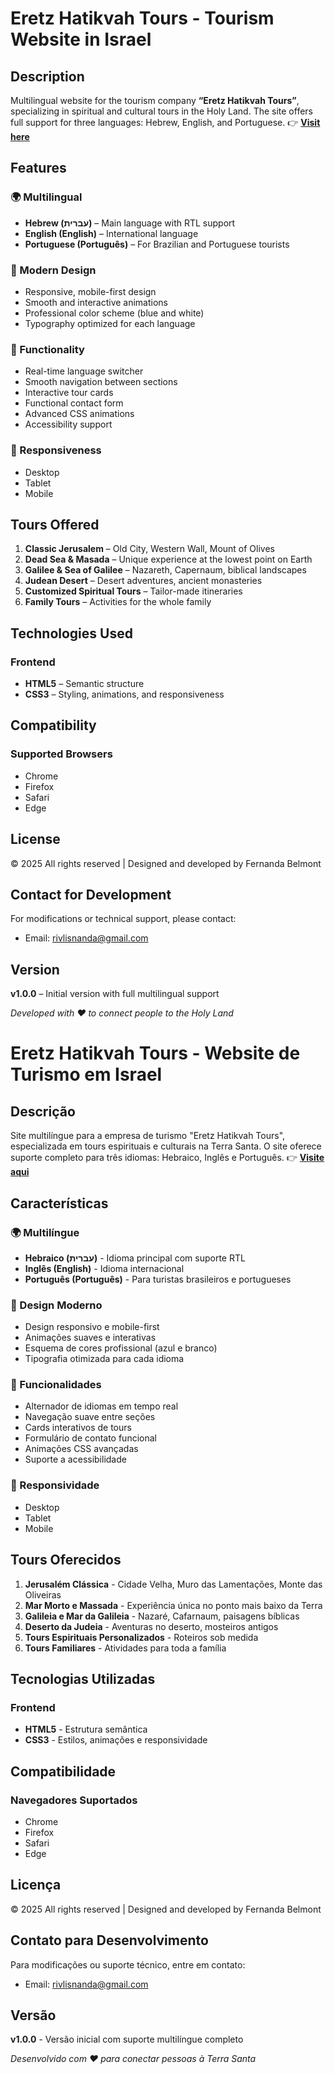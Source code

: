 # Eretz Hatikvah Tours - Tourism Website in Israel

## Description
Multilingual website for the tourism company **“Eretz Hatikvah Tours”**, specializing in spiritual and cultural tours in the Holy Land. The site offers full support for three languages: Hebrew, English, and Portuguese.
👉 [**Visit here**]([https://nandabri.github.io/eretzHatikvah/](https://nandabri.github.io/eretzHatikvah/))

## Features

### 🌍 Multilingual
- **Hebrew (עברית)** – Main language with RTL support
- **English (English)** – International language
- **Portuguese (Português)** – For Brazilian and Portuguese tourists

### 🎨 Modern Design
- Responsive, mobile-first design
- Smooth and interactive animations
- Professional color scheme (blue and white)
- Typography optimized for each language

### 🚀 Functionality
- Real-time language switcher
- Smooth navigation between sections
- Interactive tour cards
- Functional contact form
- Advanced CSS animations
- Accessibility support

### 📱 Responsiveness
- Desktop
- Tablet
- Mobile

## Tours Offered

1. **Classic Jerusalem** – Old City, Western Wall, Mount of Olives
2. **Dead Sea & Masada** – Unique experience at the lowest point on Earth
3. **Galilee & Sea of Galilee** – Nazareth, Capernaum, biblical landscapes
4. **Judean Desert** – Desert adventures, ancient monasteries
5. **Customized Spiritual Tours** – Tailor-made itineraries
6. **Family Tours** – Activities for the whole family

## Technologies Used

### Frontend
- **HTML5** – Semantic structure
- **CSS3** – Styling, animations, and responsiveness

## Compatibility

### Supported Browsers
- Chrome
- Firefox
- Safari
- Edge

## License

© 2025 All rights reserved | Designed and developed by Fernanda Belmont

## Contact for Development

For modifications or technical support, please contact:
- Email: rivlisnanda@gmail.com

## Version

**v1.0.0** – Initial version with full multilingual support

*Developed with ❤️ to connect people to the Holy Land*



# Eretz Hatikvah Tours - Website de Turismo em Israel

## Descrição
Site multilíngue para a empresa de turismo "Eretz Hatikvah Tours", especializada em tours espirituais e culturais na Terra Santa. O site oferece suporte completo para três idiomas: Hebraico, Inglês e Português.
👉 [**Visite aqui**](https://nandabri.github.io/MindEasy/)


## Características

### 🌍 Multilíngue
- **Hebraico (עברית)** - Idioma principal com suporte RTL
- **Inglês (English)** - Idioma internacional
- **Português (Português)** - Para turistas brasileiros e portugueses

### 🎨 Design Moderno
- Design responsivo e mobile-first
- Animações suaves e interativas
- Esquema de cores profissional (azul e branco)
- Tipografia otimizada para cada idioma

### 🚀 Funcionalidades
- Alternador de idiomas em tempo real
- Navegação suave entre seções
- Cards interativos de tours
- Formulário de contato funcional
- Animações CSS avançadas
- Suporte a acessibilidade

### 📱 Responsividade
- Desktop 
- Tablet 
- Mobile 

## Tours Oferecidos

1. **Jerusalém Clássica** - Cidade Velha, Muro das Lamentações, Monte das Oliveiras
2. **Mar Morto e Massada** - Experiência única no ponto mais baixo da Terra
3. **Galileia e Mar da Galileia** - Nazaré, Cafarnaum, paisagens bíblicas
4. **Deserto da Judeia** - Aventuras no deserto, mosteiros antigos
5. **Tours Espirituais Personalizados** - Roteiros sob medida
6. **Tours Familiares** - Atividades para toda a família

## Tecnologias Utilizadas

### Frontend
- **HTML5** - Estrutura semântica
- **CSS3** - Estilos, animações e responsividade

## Compatibilidade

### Navegadores Suportados
- Chrome 
- Firefox 
- Safari 
- Edge 

## Licença

© 2025 All rights reserved | Designed and developed by Fernanda Belmont

## Contato para Desenvolvimento

Para modificações ou suporte técnico, entre em contato:
- Email: rivlisnanda@gmail.com

## Versão
**v1.0.0** - Versão inicial com suporte multilíngue completo

*Desenvolvido com ❤️ para conectar pessoas à Terra Santa*
